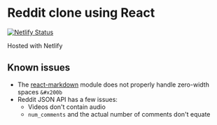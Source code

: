 # Reddit clone using React

[![Netlify Status](https://api.netlify.com/api/v1/badges/7fd90b78-50bd-4115-a1b9-881d9176b4d4/deploy-status)](https://app.netlify.com/sites/adversary/deploys)

Hosted with Netlify

## Known issues

- The [react-markdown](https://www.npmjs.com/package/react-markdown) module does not properly handle zero-width spaces `&#x200b`
- Reddit JSON API has a few issues:
  - Videos don't contain audio
  - `num_comments` and the actual number of comments don't equate
